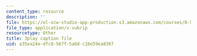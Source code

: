 ```yaml
---
content_type: resource
description: ''
file: https://ol-ocw-studio-app-production.s3.amazonaws.com/courses/8-591j-systems-biology-fall-2014/a35ea24edfc8567f5a6dc16e59ea8367_9yGxpWVWYDY.srt
file_type: application/x-subrip
resourcetype: Other
title: 3play caption file
uid: a35ea24e-dfc8-567f-5a6d-c16e59ea8367
---
```

